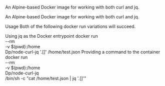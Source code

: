 An Alpine-based Docker image for working with both curl and jq.

An Alpine-based Docker image for working with both curl and jq.

Usage
Both of the following docker run variations will succeed.

Using jq as the Docker entrypoint
docker run \
  --rm \
  -v $(pwd):/home \
  Dp/node-curl-jq '.[]' /home/test.json
Providing a command to the container
docker run \
  --rm \
  -v $(pwd):/home \
  Dp/node-curl-jq \
  /bin/sh -c "cat /home/test.json | jq '.[]'"
